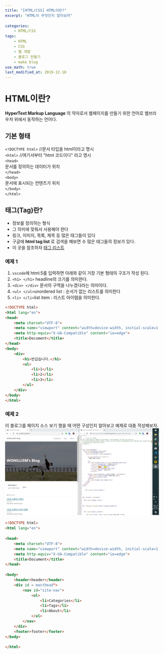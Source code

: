 ```yaml
---
title: "[HTML/CSS] HTML이란?"
excerpt: "HTML이 무엇인지 알아보자"

categories:
    - HTML/CSS
tags:
    - HTML
    - CSS
    - 웹 개발
    - 블로그 만들기
    - make blog
use_math: true
last_modified_at: 2019-12-10
---   
```

# HTML이란?
__HyperText Markup Language__ 의 약자로서 웹페이지를 만들기 위한 언어로 웹브라우저 위에서 동작하는 언어다.  
  
## 기본 형태
`<!DOCTYPE html>` //문서 타입을 html이라고 명시  
`<html>` //여기서부터 "html 코드이다" 라고 명시   
`<head>`  
  문서를 정의하는 데이터가 위치  
`</head>`  
`<body>`  
  문서에 표시되는 컨텐츠가 위치  
`</body>`  
`</html>`  

## 태그(Tag)란?
+ 정보를 정의하는 형식
+ 그 의미에 맞춰서 사용해야 한다
+ 링크, 이미지, 목록, 제목 등 많은 태그들이 있다
+ 구글에 __html tag list__ 로 검색을 해보면 수 많은 태그들의 정보가 있다.  
+ 이 곳을 참조하자 [태그 리스트](https://www.w3schools.com/tags/)

### 예제 1
1. `vscode`에 html:5를 입력하면 아래와 같이 가장 기본 형태의 구조가 작성 된다.  
2. `<h1> </h1>` headline의 크기를 의미한다.  
3. `<div> </div>` 문서의 구역을 나누겠다라는 의미이다.  
4. `<ul> </ul>`unordered list : 순서가 없는 리스트를 의미한다  
5. `<li> </li>`list item : 리스트 아이템을 의미한다.   

```html
<!DOCTYPE html>
<html lang="en">
<head>
    <meta charset="UTF-8">
    <meta name="viewport" content="width=device-width, initial-scale=1.0">
    <meta http-equiv="X-UA-Compatible" content="ie=edge">
    <title>Document</title>
</head>
<body>
    <div>
        <h1>반갑습니다.</h1>
        <ul>
            <li>1</li>
            <li>2</li>
            <li>3</li>
        </ul>
    </div>
</body>
</html>

```  
  

### 예제 2  
이 블로그를 페이지 소스 보기 했을 때 어떤 구성인지 알아보고 예제로 대충 작성해보자.  
![](/assets/HTML-CSS/2019-12-10-HTML-CSS-01-img01.md.jpg)  
```html
<!DOCTYPE html>
<html lang="en">

<head>
    <meta charset="UTF-8">
    <meta name="viewport" content="width=device-width, initial-scale=1.0">
    <meta http-equiv="X-UA-Compatible" content="ie=edge">
    <title>Document</title>
</head>

<body>
    <header>header</header>
    <div id = masthead">
        <nav id="site-nav">
            <ul>
                <li>Categories</li>
                <li>Tags</li>
                <li>About</li>
            </ul>
        </nav>
    </div>
    <footer>footer</footer>
</body>

</html>
```  
